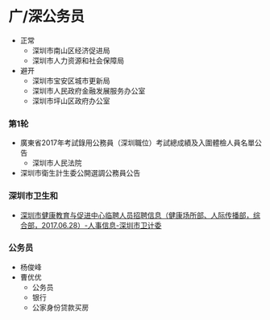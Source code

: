 # 广/深公务员

- 正常
    +  深圳市南山区经济促进局
    +  深圳市人力资源和社会保障局
 - 避开
    +  深圳市宝安区城市更新局
    +  深圳市人民政府金融发展服务办公室
    +  深圳市坪山区政府办公室

### 第1轮

- 廣東省2017年考試錄用公務員（深圳職位）考試總成績及入圍體檢人員名單公告
    + 深圳市人民法院 
- 深圳市衛生計生委公開選調公務員公告

### 深圳市卫生和
- [深圳市健康教育与促进中心临聘人员招聘信息（健康场所部、人际传播部，综合部，2017.06.28）-人事信息-深圳市卫计委](http://www.szhfpc.gov.cn/xxgk/rsrm/201706/t20170628_7297032.htm)

### 公务员
- 杨俊峰
- 曹优优
    + 公务员
    + 银行
    + 公家身份贷款买房

